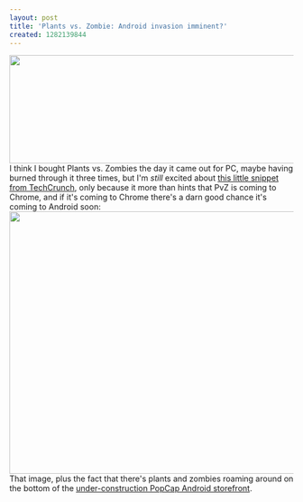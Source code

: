 ```yaml
---
layout: post
title: 'Plants vs. Zombie: Android invasion imminent?'
created: 1282139844
---
```

<span class="inline inline-center"><img src="http://morisy.com/files/images/plantsvszombies.jpg" alt="" title=""  class="image image-_original " width="600" height="192" /></span>
I think I bought Plants vs. Zombies the day it came out for PC, maybe having burned through it three times, but I'm <i>still</i> excited about <a href="http://techcrunch.com/2010/08/18/google-social-games/">this little snippet from TechCrunch</a>, only because it more than hints that PvZ is coming to Chrome, and if it's coming to Chrome there's a darn good chance it's coming to Android soon:
<span class="inline inline-center"><img src="http://morisy.com/files/images/appstoreshot2.png" alt="" title=""  class="image image-_original " width="620" height="465" /></span> 
That image, plus the fact that there's plants and zombies roaming around on the bottom of the <a href="http://www.popcap.com/allgames.php?p=android">under-construction PopCap Android storefront</a>.
